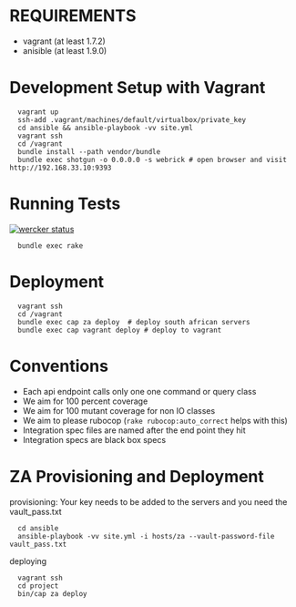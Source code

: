 # REQUIREMENTS

 * vagrant (at least 1.7.2)
 * anisible (at least 1.9.0)
 
# Development Setup with Vagrant
```
  vagrant up
  ssh-add .vagrant/machines/default/virtualbox/private_key
  cd ansible && ansible-playbook -vv site.yml
  vagrant ssh
  cd /vagrant
  bundle install --path vendor/bundle
  bundle exec shotgun -o 0.0.0.0 -s webrick # open browser and visit http://192.168.33.10:9393
```

# Running Tests

[![wercker status](https://app.wercker.com/status/1d3464fefb6fd3a9bf559e302e47ed14/m "wercker status")](https://app.wercker.com/project/bykey/1d3464fefb6fd3a9bf559e302e47ed14)

```
  bundle exec rake
```

# Deployment
```
  vagrant ssh
  cd /vagrant
  bundle exec cap za deploy  # deploy south african servers
  bundle exec cap vagrant deploy # deploy to vagrant
```

# Conventions

* Each api endpoint calls only one one command or query class
* We aim for 100 percent coverage
* We aim for 100 mutant coverage for non IO classes
* We aim to please rubocop  (`rake rubocop:auto_correct` helps with this)
* Integration spec files are named after the end point they hit
* Integration specs are black box specs

# ZA Provisioning and Deployment

provisioning: Your key needs to be added to the servers and you need the vault_pass.txt

```
  cd ansible
  ansible-playbook -vv site.yml -i hosts/za --vault-password-file vault_pass.txt
```

deploying

```
  vagrant ssh
  cd project
  bin/cap za deploy
```
